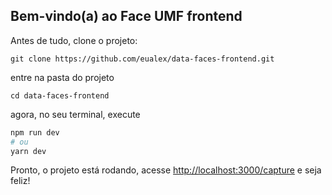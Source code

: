 ## Bem-vindo(a) ao Face UMF frontend

Antes de tudo, clone o projeto:

```
git clone https://github.com/eualex/data-faces-frontend.git
```

entre na pasta do projeto

```
cd data-faces-frontend
```

agora, no seu terminal, execute

```bash
npm run dev
# ou
yarn dev
```

Pronto, o projeto está rodando, acesse [http://localhost:3000/capture](http://localhost:3000/capture) e seja feliz!
